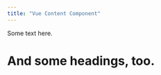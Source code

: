 ```yaml
---
title: "Vue Content Component"
---
```


<script>
export default {
  data() {
    return {
      
    }
  }
}
</script>

Some text here.

# And some headings, too.
